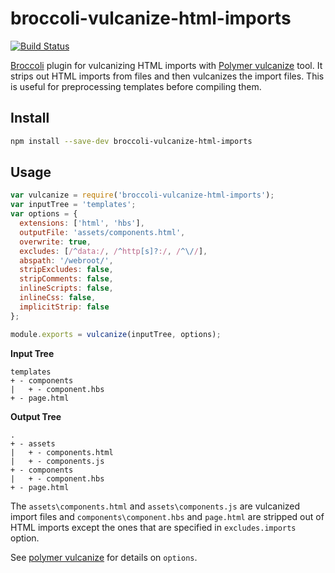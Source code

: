 # broccoli-vulcanize-html-imports
[![Build Status](https://travis-ci.org/mbykovskyy/broccoli-vulcanize-html-imports.svg?branch=master)](https://travis-ci.org/mbykovskyy/broccoli-vulcanize-html-imports)

[Broccoli][broccoli] plugin for vulcanizing HTML imports with [Polymer vulcanize][polymer-vulcanize] tool. It strips out HTML imports from files and then vulcanizes the import files. This is useful for preprocessing templates before compiling them.

## Install

```bash
npm install --save-dev broccoli-vulcanize-html-imports
```

## Usage

```js
var vulcanize = require('broccoli-vulcanize-html-imports');
var inputTree = 'templates';
var options = {
  extensions: ['html', 'hbs'],
  outputFile: 'assets/components.html',
  overwrite: true,
  excludes: [/^data:/, /^http[s]?:/, /^\//],
  abspath: '/webroot/',
  stripExcludes: false,
  stripComments: false,
  inlineScripts: false,
  inlineCss: false,
  implicitStrip: false
};

module.exports = vulcanize(inputTree, options);
```

**Input Tree**

```
templates
+ - components
|   + - component.hbs
+ - page.html
```

**Output Tree**

```
.
+ - assets
|   + - components.html
|   + - components.js
+ - components
|   + - component.hbs
+ - page.html
```

The `assets\components.html` and `assets\components.js` are vulcanized import files and `components\component.hbs` and `page.html` are stripped out of HTML imports except the ones that are specified in `excludes.imports` option.

See [polymer vulcanize][polymer-vulcanize] for details on `options`.

[broccoli]: https://github.com/broccolijs/broccoli "Broccoli"
[polymer-vulcanize]: https://github.com/Polymer/vulcanize  "Polymer vulcanize"
